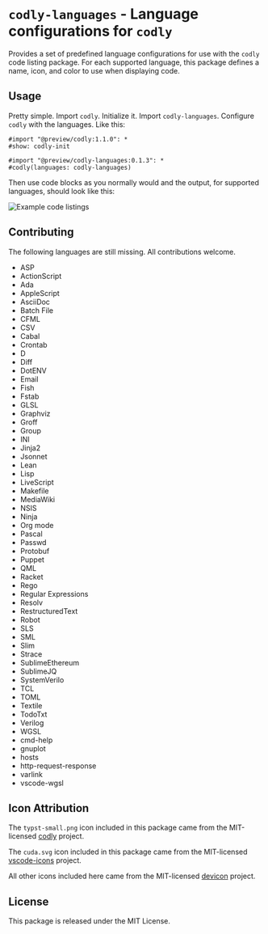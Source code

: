 # `codly-languages` - Language configurations for `codly`

Provides a set of predefined language configurations for use with the `codly`
code listing package. For each supported language, this package defines a
name, icon, and color to use when displaying code.

## Usage

Pretty simple. Import `codly`. Initialize it. Import `codly-languages`.
Configure `codly` with the languages. Like this:

```typst
#import "@preview/codly:1.1.0": *
#show: codly-init

#import "@preview/codly-languages:0.1.3": *
#codly(languages: codly-languages)
```

Then use code blocks as you normally would and the output, for supported
languages, should look like this:

![Example code listings](thumbnail.png)

## Contributing

The following languages are still missing. All contributions welcome.

- ASP
- ActionScript
- Ada
- AppleScript
- AsciiDoc
- Batch File
- CFML
- CSV
- Cabal
- Crontab
- D
- Diff
- DotENV
- Email
- Fish
- Fstab
- GLSL
- Graphviz
- Groff
- Group
- INI
- Jinja2
- Jsonnet
- Lean
- Lisp
- LiveScript
- Makefile
- MediaWiki
- NSIS
- Ninja
- Org mode
- Pascal
- Passwd
- Protobuf
- Puppet
- QML
- Racket
- Rego
- Regular Expressions
- Resolv
- RestructuredText
- Robot
- SLS
- SML
- Slim
- Strace
- SublimeEthereum
- SublimeJQ
- SystemVerilo
- TCL
- TOML
- Textile
- TodoTxt
- Verilog
- WGSL
- cmd-help
- gnuplot
- hosts
- http-request-response
- varlink
- vscode-wgsl

## Icon Attribution

The `typst-small.png` icon included in this package came from the MIT-licensed
[codly](https://github.com/Dherse/codly) project.

The `cuda.svg` icon included in this package came from the MIT-licensed
[vscode-icons](https://github.com/vscode-icons/vscode-icons) project.

All other icons included here came from the MIT-licensed
[devicon](https://github.com/devicons/devicon/) project.

## License

This package is released under the MIT License.

